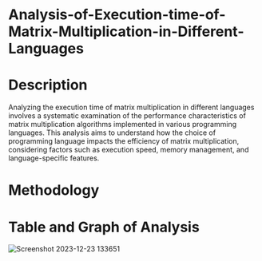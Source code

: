 # Analysis-of-Execution-time-of-Matrix-Multiplication-in-Different-Languages
# Description
Analyzing the execution time of matrix multiplication in different languages involves a systematic examination of the performance characteristics of matrix multiplication algorithms implemented in various programming languages. This analysis aims to understand how the choice of programming language impacts the efficiency of matrix multiplication, considering factors such as execution speed, memory management, and language-specific features.
# Methodology

# Table and Graph of Analysis
 ![Screenshot 2023-12-23 133651](https://github.com/NikhilD2003/Analysis-of-Execution-time-of-Matrix-Multiplication-in-Different-Languages/assets/150776453/796fc36a-451b-4cda-ad3e-4d1108da9996)
